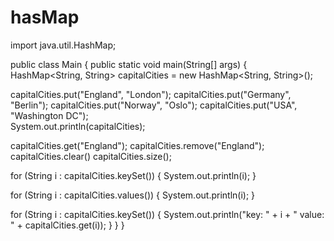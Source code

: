 # hasMap
import java.util.HashMap; 

public class Main { public static void main(String[] args) {     
HashMap<String, String> capitalCities = new HashMap<String, String>(); 

capitalCities.put("England", "London"); 
capitalCities.put("Germany", "Berlin"); 
capitalCities.put("Norway", "Oslo"); 
capitalCities.put("USA", "Washington DC");         
System.out.println(capitalCities);

capitalCities.get("England"); capitalCities.remove("England");         
capitalCities.clear()
capitalCities.size();

for (String i : capitalCities.keySet()) {             System.out.println(i);
        }

for (String i : capitalCities.values()) {             System.out.println(i);
        }

for (String i : capitalCities.keySet()) { System.out.println("key: " + i + " value: " + capitalCities.get(i));         }
    }
}
